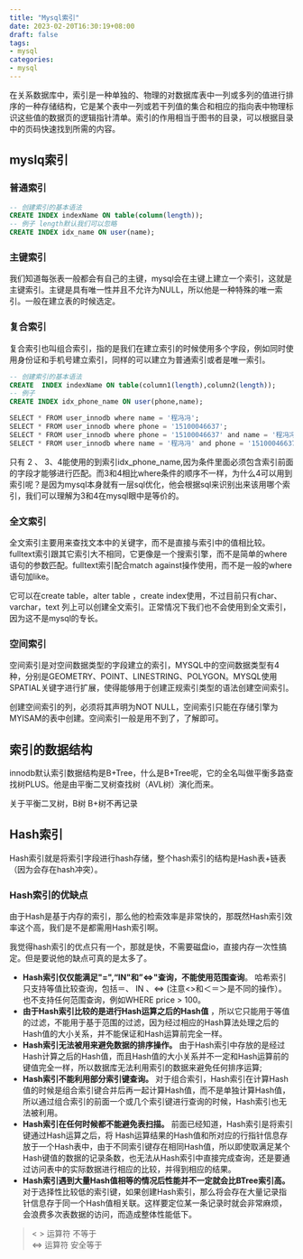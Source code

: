 ```yaml
---
title: "Mysql索引"
date: 2023-02-20T16:30:19+08:00
draft: false
tags:
- mysql
categories:
- mysql
---
```


在关系数据库中，索引是一种单独的、物理的对数据库表中一列或多列的值进行排序的一种存储结构，它是某个表中一列或若干列值的集合和相应的指向表中物理标识这些值的数据页的逻辑指针清单。索引的作用相当于图书的目录，可以根据目录中的页码快速找到所需的内容。

<!--more-->

## myslq索引

### 普通索引
```sql
-- 创建索引的基本语法
CREATE INDEX indexName ON table(column(length));
-- 例子 length默认我们可以忽略
CREATE INDEX idx_name ON user(name);
```
### 主键索引
我们知道每张表一般都会有自己的主键，mysql会在主键上建立一个索引，这就是主键索引。主键是具有唯一性并且不允许为NULL，所以他是一种特殊的唯一索引。一般在建立表的时候选定。

### 复合索引
复合索引也叫组合索引，指的是我们在建立索引的时候使用多个字段，例如同时使用身份证和手机号建立索引，同样的可以建立为普通索引或者是唯一索引。

```sql
-- 创建索引的基本语法
CREATE  INDEX indexName ON table(column1(length),column2(length));
-- 例子 
CREATE INDEX idx_phone_name ON user(phone,name);
```

```sql
SELECT * FROM user_innodb where name = '程冯冯';
SELECT * FROM user_innodb where phone = '15100046637';
SELECT * FROM user_innodb where phone = '15100046637' and name = '程冯冯';
SELECT * FROM user_innodb where name = '程冯冯' and phone = '15100046637';
```
只有 2 、 3、4能使用的到索引idx_phone_name,因为条件里面必须包含索引前面的字段才能够进行匹配。而3和4相比where条件的顺序不一样，为什么4可以用到索引呢？是因为mysql本身就有一层sql优化，他会根据sql来识别出来该用哪个索引，我们可以理解为3和4在mysql眼中是等价的。

### 全文索引
全文索引主要用来查找文本中的关键字，而不是直接与索引中的值相比较。fulltext索引跟其它索引大不相同，它更像是一个搜索引擎，而不是简单的where语句的参数匹配。fulltext索引配合match against操作使用，而不是一般的where语句加like。

它可以在create table，alter table ，create index使用，不过目前只有char、varchar，text 列上可以创建全文索引。正常情况下我们也不会使用到全文索引，因为这不是mysql的专长。

### 空间索引

空间索引是对空间数据类型的字段建立的索引，MYSQL中的空间数据类型有4种，分别是GEOMETRY、POINT、LINESTRING、POLYGON。MYSQL使用SPATIAL关键字进行扩展，使得能够用于创建正规索引类型的语法创建空间索引。

创建空间索引的列，必须将其声明为NOT NULL，空间索引只能在存储引擎为MYISAM的表中创建。空间索引一般是用不到了，了解即可。


## 索引的数据结构

innodb默认索引数据结构是B+Tree，什么是B+Tree呢，它的全名叫做平衡多路查找树PLUS。他是由平衡二叉树查找树（AVL树）演化而来。

关于平衡二叉树，B树 B+树不再记录

## Hash索引
Hash索引就是将索引字段进行hash存储，整个hash索引的结构是Hash表+链表（因为会存在hash冲突）。

### Hash索引的优缺点
由于Hash是基于内存的索引，那么他的检索效率是非常快的，那既然Hash索引效率这个高，我们是不是都需用Hash索引啊。

我觉得hash索引的优点只有一个，那就是快，不需要磁盘io，直接内存一次性搞定。但是要说他的缺点可真的是太多了。


* **Hash索引仅仅能满足"=",“IN"和”<=>"查询，不能使用范围查询**。  哈希索引只支持等值比较查询，包括＝、 IN 、<=> (注意<>和＜＝＞是不同的操作）。也不支持任何范围查询，例如WHERE price > 100。
* **由于Hash索引比较的是进行Hash运算之后的Hash值**  ，所以它只能用于等值的过滤，不能用于基于范围的过滤，因为经过相应的Hash算法处理之后的Hash值的大小关系，并不能保证和Hash运算前完全一样。
* **Hash索引无法被用来避免数据的排序操作。** 由于Hash索引中存放的是经过Hash计算之后的Hash值，而且Hash值的大小关系并不一定和Hash运算前的键值完全一样，所以数据库无法利用索引的数据来避免任何排序运算;
* **Hash索引不能利用部分索引键查询。** 对于组合索引，Hash索引在计算Hash值的时候是组合索引键合并后再一起计算Hash值，而不是单独计算Hash值，所以通过组合索引的前面一个或几个索引键进行查询的时候，Hash索引也无法被利用。
* **Hash索引在任何时候都不能避免表扫描。** 前面已经知道，Hash索引是将索引键通过Hash运算之后，将 Hash运算结果的Hash值和所对应的行指针信息存放于一个Hash表中，由于不同索引键存在相同Hash值，所以即使取满足某个Hash键值的数据的记录条数，也无法从Hash索引中直接完成查询，还是要通过访问表中的实际数据进行相应的比较，并得到相应的结果。
* **Hash索引遇到大量Hash值相等的情况后性能并不一定就会比BTree索引高。** 对于选择性比较低的索引键，如果创建Hash索引，那么将会存在大量记录指针信息存于同一个Hash值相关联。这样要定位某一条记录时就会非常麻烦，会浪费多次表数据的访问，而造成整体性能低下。

> < > 运算符 不等于  
>  <=> 运算符 安全等于